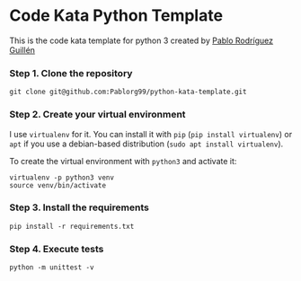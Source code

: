 # Code Kata Python Template

This is the code kata template for python 3 created by [Pablo Rodríguez Guillén](https://github.com/Pablorg99)

### Step 1. Clone the repository

`git clone git@github.com:Pablorg99/python-kata-template.git`

### Step 2. Create your virtual environment

I use `virtualenv` for it. You can install it with `pip` (`pip install virtualenv`) or `apt` if you use a debian-based distribution (`sudo apt install virtualenv`).

To create the virtual environment with `python3` and activate it:

```
virtualenv -p python3 venv
source venv/bin/activate
```

### Step 3. Install the requirements

`pip install -r requirements.txt`

### Step 4. Execute tests

`python -m unittest -v`
